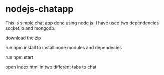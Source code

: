 # nodejs-chatapp
This is simple chat app done using node js. I have used two dependencies socket.io and mongodb.

download the zip 

run npm install to install node modules and dependecies

run npm start

open index.html in two different tabs to chat
